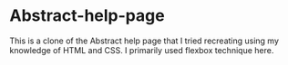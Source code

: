 # Abstract-help-page
This is a clone of the Abstract help page that I tried recreating using my knowledge of HTML and CSS. I primarily used flexbox technique here.
